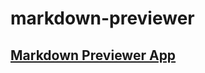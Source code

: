 # markdown-previewer
## [Markdown Previewer App](https://ngocnamk3er.github.io/markdown-previewer/)
